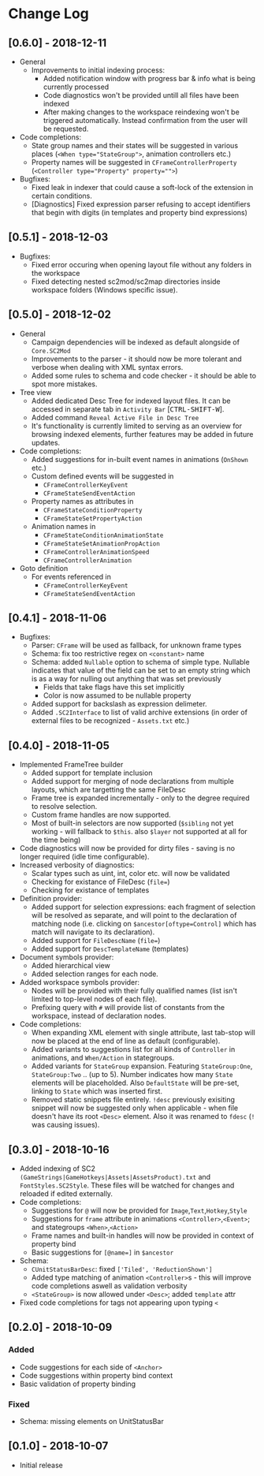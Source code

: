 # Change Log

## [0.6.0] - 2018-12-11

* General
  * Improvements to initial indexing process:
    * Added notification window with progress bar & info what is being currently processed
    * Code diagnostics won't be provided untill all files have been indexed
    * After making changes to the workspace reindexing won't be triggered automatically. Instead confirmation from the user will be requested.
* Code completions:
  * State group names and their states will be suggested in various places (`<When type="StateGroup">`, animation controllers etc.)
  * Property names will be suggested in `CFrameControllerProperty` (`<Controller type="Property" property="">`)
* Bugfixes:
  * Fixed leak in indexer that could cause a soft-lock of the extension in certain conditions.
  * [Diagnostics] Fixed expression parser refusing to accept identifiers that begin with digits (in templates and property bind expressions)

## [0.5.1] - 2018-12-03

* Bugfixes:
  * Fixed error occuring when opening layout file without any folders in the workspace
  * Fixed detecting nested sc2mod/sc2map directories inside workspace folders (Windows specific issue).

## [0.5.0] - 2018-12-02

* General
  * Campaign dependencies will be indexed as default alongside of `Core.SC2Mod`
  * Improvements to the parser - it should now be more tolerant and verbose when dealing with XML syntax errors.
  * Added some rules to schema and code checker - it should be able to spot more mistakes.
* Tree view
  * Added dedicated Desc Tree for indexed layout files. It can be accessed in separate tab in `Activity Bar` [<kbd>CTRL-SHIFT-W</kbd>].
  * Added command `Reveal Active File in Desc Tree`
  * It's functionality is currently limited to serving as an overview for browsing indexed elements, further features may be added in future updates.
* Code completions:
  * Added suggestions for in-built event names in animations (`OnShown` etc.)
  * Custom defined events will be suggested in
    * `CFrameControllerKeyEvent`
    * `CFrameStateSendEventAction`
  * Property names as attributes in
    * `CFrameStateConditionProperty`
    * `CFrameStateSetPropertyAction`
  * Animation names in
    * `CFrameStateConditionAnimationState`
    * `CFrameStateSetAnimationPropAction`
    * `CFrameControllerAnimationSpeed`
    * `CFrameControllerAnimation`
* Goto definition
  * For events referenced in
    * `CFrameControllerKeyEvent`
    * `CFrameStateSendEventAction`

## [0.4.1] - 2018-11-06

* Bugfixes:
  * Parser: `CFrame` will be used as fallback, for unknown frame types
  * Schema: fix too restrictive regex on `<constant>` name
  * Schema: added `Nullable` option to schema of simple type. Nullable indicates that value of the field can be set to an empty string
    which is as a way for nulling out anything that was set previously
    * Fields that take flags have this set implicitly
    * Color is now assumed to be nullable property
  * Added support for backslash as expression delimeter.
  * Added `.SC2Interface` to list of valid archive extensions (in order of external files to be recognized - `Assets.txt` etc.)

## [0.4.0] - 2018-11-05

* Implemented FrameTree builder
  * Added support for template inclusion
  * Added support for merging of node declarations from multiple layouts, which are targetting the same FileDesc
  * Frame tree is expanded incrementally - only to the degree required to resolve selection.
  * Custom frame handles are now supported.
  * Most of built-in selectors are now supported (`$sibling` not yet working - will fallback to `$this`. also `$layer` not supported at all for the time being)
* Code diagnostics will now be provided for dirty files - saving is no longer required (idle time configurable).
* Increased verbosity of diagnostics:
  * Scalar types such as uint, int, color etc. will now be validated
  * Checking for existance of FileDesc (`file=`)
  * Checking for existance of templates
* Definition provider:
  * Added support for selection expressions: each fragment of selection will be resolved as separate, and will point to the declaration of matching node (i.e. clicking on `$ancestor[oftype=Control]` which has match will navigate to its declaration).
  * Added support for `FileDescName` (`file=`)
  * Added support for `DescTemplateName` (templates)
* Document symbols provider:
  * Added hierarchical view
  * Added selection ranges for each node.
* Added workspace symbols provider:
  * Nodes will be provided with their fully qualified names (list isn't limited to top-level nodes of each file).
  * Prefixing query with `#` will provide list of constants from the workspace, instead of declaration nodes.
* Code completions:
  * When expanding XML element with single attribute, last tab-stop will now be placed at the end of line as default (configurable).
  * Added variants to suggestions list for all kinds of `Controller` in animations, and `When/Action` in stategroups.
  * Added variants for `StateGroup` expansion. Featuring `StateGroup:One`, `StateGroup:Two` .. (up to 5). Number indicates how many `State` elements will be placeholded. Also `DefaultState` will be pre-set, linking to `State` which was inserted first.
  * Removed static snippets file entirely. `!desc` previously exisiting snippet will now be suggested only when applicable - when file doesn't have its root `<Desc>` element. Also it was renamed to `fdesc` (`!` was causing issues).

## [0.3.0] - 2018-10-16

* Added indexing of SC2 `(GameStrings|GameHotkeys|Assets|AssetsProduct).txt` and `FontStyles.SC2Style`. These files will be watched for changes and reloaded if edited externally.
* Code completions:
  * Suggestions for `@` will now be provided for `Image`,`Text`,`Hotkey`,`Style`
  * Suggestions for `frame` attribute in animations `<Controller>`,`<Event>`; and stategroups `<When>`,`<Action>`
  * Frame names and built-in handles will now be provided in context of property bind
  * Basic suggestions for `[@name=]` in `$ancestor`
* Schema:
  * `CUnitStatusBarDesc`: fixed `['Tiled', 'ReductionShown']`
  * Added type matching of animation `<Controller>`s - this will improve code completions aswell as validation verbosity
  * `<StateGroup>` is now allowed under `<Desc>`; added `template` attr
* Fixed code completions for tags not appearing upon typing `<`

## [0.2.0] - 2018-10-09

### Added

* Code suggestions for each side of `<Anchor>`
* Code suggestions within property bind context
* Basic validation of property binding

### Fixed

* Schema: missing elements on UnitStatusBar

## [0.1.0] - 2018-10-07

* Initial release
